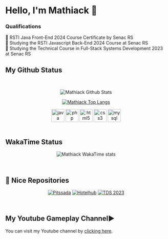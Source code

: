 # Hello, I'm Mathiack 👋


### Qualifications

📑 RSTI Java Front-End 2024 Course Certificate by Senac RS <br>
📑 Studying the RSTI Javascript Back-End 2024 Course at Senac RS <br>
📑 Studying the Technical Course in Full-Stack Systems Development 2023 at Senac RS 
<br>

## My Github Status
<br>

<div align="center">
  
   ![Mathiack Github Stats](https://github-readme-stats.vercel.app/api?username=Mathiack&include_all_commits=true&theme=dark&show_icons=true&rank_icon=github&show=reviews,discussions_started,discussions_answered,prs_merged,prs_merged_percentage)
   
   [![Mathiack Top Langs](https://github-readme-stats.vercel.app/api/top-langs/?username=Mathiack&layout=compact&theme=dark)](https://github.com/anuraghazra/github-readme-stats)
      
  <img src="https://cdn.jsdelivr.net/gh/devicons/devicon/icons/java/java-original.svg" height="40" alt="java logo"/>

  <img src="https://cdn.jsdelivr.net/gh/devicons/devicon/icons/php/php-original.svg" height="40" alt="php logo"  />

  <img src="https://cdn.jsdelivr.net/gh/devicons/devicon@latest/icons/html5/html5-original.svg" height="40" alt="html5 logo" />
  
  <img src="https://cdn.jsdelivr.net/gh/devicons/devicon@latest/icons/css3/css3-original.svg" height="40" alt="css3 logo" />
  
  <img src="https://cdn.jsdelivr.net/gh/devicons/devicon/icons/mysql/mysql-original.svg" height="40" alt="mysql logo"  />
  
</div>
<br>

## WakaTime Status
<div align="center">
 
   ![Mathiack WakaTime stats](https://github-readme-stats.vercel.app/api/wakatime?username=Mathiack\&layout=default)
   
</div>
<br>

## 📂 Nice Repositories
<div align="center">
 
   [![Pitssada](https://github-readme-stats.vercel.app/api/pin/?username=Com-KT-NEY-s&repo=Pitssada&theme=dark)](https://github.com/Com-KT-NEY-s/Pitssada)
   [![Hotelhub](https://github-readme-stats.vercel.app/api/pin/?username=Com-KT-NEY-s&repo=HotelHub&theme=dark)](https://github.com/Com-KT-NEY-s/HotelHub)
   [![TDS 2023](https://github-readme-stats.vercel.app/api/pin/?username=Mathiack&repo=TDS-2023&theme=dark)](https://github.com/Mathiack/TDS-2023)
   
</div>
<br>

## My Youtube Gameplay Channel▶️
You can visit my Youtube channel by <a href="https://www.youtube.com/@thunderghost762">clicking here</a>.
